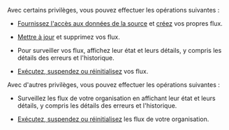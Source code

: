 Avec certains privilèges, vous pouvez effectuer les opérations suivantes :

-   [Fournissez l'accès aux données de la source](vwc1691596425578.md) et [créez](luq1640282345986.md) vos propres flux.

-   [Mettre à jour](dod1691610081069.md) et supprimez vos flux.

-   Pour surveiller vos flux, affichez leur état et leurs détails, y compris les détails des erreurs et l'historique.

-   [Exécutez, suspendez ou réinitialisez](fqx1691599182279.md) vos flux.

Avec d'autres privilèges, vous pouvez effectuer les opérations suivantes :

-   Surveillez les flux de votre organisation en affichant leur état et leurs détails, y compris les détails des erreurs et l'historique.

-   [Exécutez, suspendez ou réinitialisez](fqx1691599182279.md) les flux de votre organisation.
